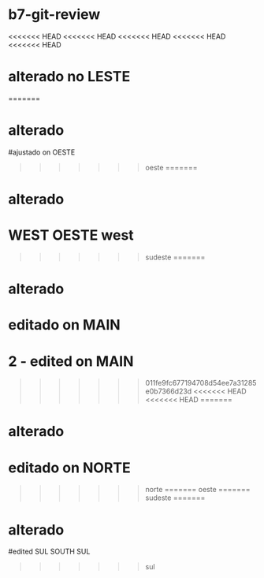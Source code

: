 # b7-git-review

<<<<<<< HEAD
<<<<<<< HEAD
<<<<<<< HEAD
<<<<<<< HEAD
<<<<<<< HEAD
# alterado no LESTE
=======
# alterado

#ajustado on OESTE
>>>>>>> oeste
=======
# alterado

# WEST OESTE west
>>>>>>> sudeste
=======
# alterado 

# editado on MAIN

# 2 - edited on MAIN
>>>>>>> 011fe9fc677194708d54ee7a31285e0b7366d23d
<<<<<<< HEAD
<<<<<<< HEAD
=======
# alterado

# editado on NORTE
>>>>>>> norte
=======
>>>>>>> oeste
=======
>>>>>>> sudeste
=======
# alterado

#edited SUL SOUTH SUL
>>>>>>> sul
